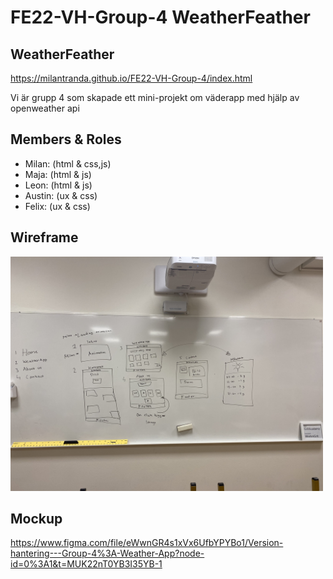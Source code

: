 # FE22-VH-Group-4 WeatherFeather

## WeatherFeather
https://milantranda.github.io/FE22-VH-Group-4/index.html

Vi är grupp 4 som skapade ett mini-projekt om väderapp med hjälp av openweather api

## Members & Roles
- Milan: (html & css,js)
- Maja:  (html & js)
- Leon:  (html & js)
- Austin: (ux & css)
- Felix:    (ux & css)

## Wireframe
<img width="500" src="images/IMG_0600.jpg"/>

## Mockup
https://www.figma.com/file/eWwnGR4s1xVx6UfbYPYBo1/Version-hantering---Group-4%3A-Weather-App?node-id=0%3A1&t=MUK22nT0YB3I35YB-1

